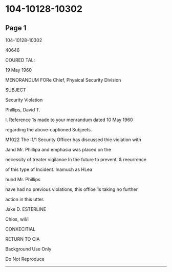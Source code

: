 # 104-10128-10302

## Page 1

104-10128-10302

40646

COURED TAL:

19 May 1960

MENORANDUM FORe Chief, Phyaical Security Division

SUBJECT

Security Violation

Phillips, David T.

I. Reference 1s made to your menrandum dated 10 May 1960

regarding the above-captioned Subjeets.

M1022 The :1/1 Security Officer has discussed thie violation with

Jand Mr. Phillipa and emphasia was placed on the

necessity of treater vigilanoe In the future to prevent, & reeurrence

of this type of Incident. Inamuch as HLea

hund Mr. Phillips

have had no previous violations, this offloe 1s taking no further

action in this utter.

Jake D. ESTERLINE

Chios, wil/l

CONXECITIAL

RETURN TO CIA

Background Use Only

Do Not Reproduce

---

